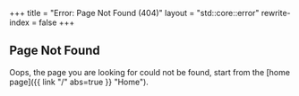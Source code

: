 +++
title = "Error: Page Not Found (404)"
layout = "std::core::error"
rewrite-index = false
+++

## Page Not Found

Oops, the page you are looking for could not be found, start from the [home page]({{ link "/" abs=true }} "Home").
